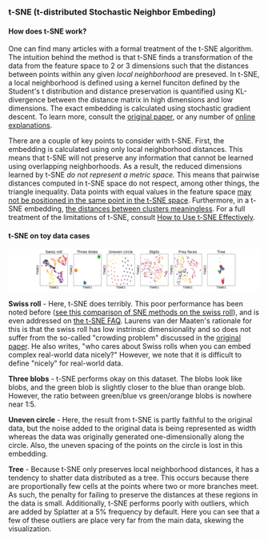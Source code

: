 ### t-SNE (t-distributed Stochastic Neighbor Embeding)

#### How does t-SNE work?

One can find many articles with a formal treatment of the t-SNE algorithm. The intuition behind the method is that t-SNE finds a transformation of the data from the feature space to 2 or 3 dimensions such that the distances between points within any given *local neighborhood* are preseved. In t-SNE, a local neighborhood is defined using a kernel funciton defined by the Student's t distribution and distance preservation is quantified using KL-divergence between the distance matrix in high dimensions and low dimensions. The exact embedding is calculated using stochastic gradient descent. To learn more, consult the [original paper](www.jmlr.org/papers/volume9/vandermaaten08a/vandermaaten08a.pdf), or any number of [online explanations](http://mlexplained.com/2018/09/14/paper-dissected-visualizing-data-using-t-sne-explained/).

There are a couple of key points to consider with t-SNE. First, the embedding is calculated using only local neighborhood distances. This means that t-SNE will not preserve any information that cannot be learned using overlapping neighborhoods. As a result, the reduced dimensions learned by t-SNE *do not represent a metric space.* This means that pairwise distances computed in t-SNE space do not respect, among other things, the triangle inequality. Data points with equal values in the feature space [may not be positioned in the same point in the t-SNE space](https://datascience.stackexchange.com/questions/19025/t-sne-why-equal-data-values-are-visually-not-close). Furthermore, in a t-SNE embedding, [the distances between clusters meaningless](https://stats.stackexchange.com/questions/263539/clustering-on-the-output-of-t-sne). For a full treatment of the limitations of t-SNE, consult [How to Use t-SNE Effectively](https://distill.pub/2016/misread-tsne/).

#### t-SNE on toy data cases

![t-SNE on toy data](img/toy_data.TSNE.png)

**Swiss roll** - Here, t-SNE does terribly. This poor performance has been noted before ([see this comparison of SNE methods on the swiss roll](https://jlmelville.github.io/smallvis/swisssne.html)), and is even addressed on [the t-SNE FAQ](https://lvdmaaten.github.io/tsne/#faq). Laurens van der Maaten's rationale for this is that the swiss roll has low instrinsic dimensionality and so does not suffer from the so-called "crowding problem" discussed in the [original paper](www.jmlr.org/papers/volume9/vandermaaten08a/vandermaaten08a.pdf).  He also writes, "who cares about Swiss rolls when you can embed complex real-world data nicely?" However, we note that it is difficult to define "nicely" for real-world data.

**Three blobs** - t-SNE performs okay on this dataset. The blobs look like blobs, and the green blob is slightly closer to the blue than orange blob. However, the ratio between green/blue vs green/orange blobs is nowhere near 1:5.

**Uneven circle** - Here, the result from t-SNE is partly faithful to the original data, but the noise added to the original data is being represented as width whereas the data was originally generated one-dimensionally along the circle. Also, the uneven spacing of the points on the circle is lost in this embedding.

**Tree** - Because t-SNE only preserves local neighborhood distances, it has a tendency to shatter data distributed as a tree. This occurs because there are proportionally few cells at the points where two or more branches meet. As such, the penalty for failing to preserve the distances at these regions in the data is small. Additionally, t-SNE performs poorly with outliers, which are added by Splatter at a 5% frequency by default. Here you can see that a few of these outliers are place very far from the main data, skewing the visualization.
